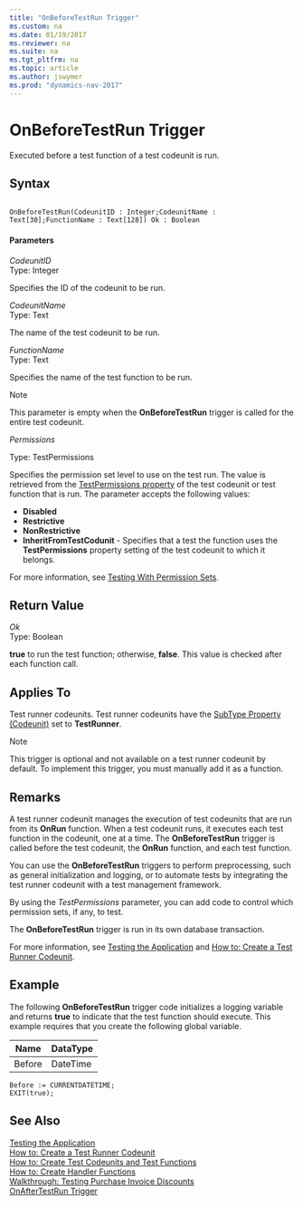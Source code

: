 ```yaml
---
title: "OnBeforeTestRun Trigger"
ms.custom: na
ms.date: 01/19/2017
ms.reviewer: na
ms.suite: na
ms.tgt_pltfrm: na
ms.topic: article
ms.author: jswymer
ms.prod: "dynamics-nav-2017"
---
```

# OnBeforeTestRun Trigger
Executed before a test function of a test codeunit is run.  

## Syntax  

```  

OnBeforeTestRun(CodeunitID : Integer;CodeunitName : Text[30];FunctionName : Text[128]) Ok : Boolean  
```  

#### Parameters  
 *CodeunitID*  
 Type: Integer  

 Specifies the ID of the codeunit to be run.  

 *CodeunitName*  
 Type: Text  

 The name of the test codeunit to be run.  

 *FunctionName*  
 Type: Text  

 Specifies the name of the test function to be run.  

> [!NOTE]  
>  This parameter is empty when the **OnBeforeTestRun** trigger is called for the entire test codeunit.  

*Permissions*

Type: TestPermissions

Specifies the permission set level to use on the test run. The value is retrieved from the [TestPermissions property](testing-permissionsets.md) of the test codeunit or test function that is run. The parameter accepts the following values:

*   **Disabled**
*   **Restrictive**
*   **NonRestrictive**
*   **InheritFromTestCodunit** - Specifies that a test the function uses the **TestPermissions** property setting of the test codeunit to which it belongs.

For more information, see [Testing With Permission Sets](testing-permissionsets.md). 

## Return Value  
 *Ok*  
 Type: Boolean  

 **true** to run the test function; otherwise, **false**. This value is checked after each function call.  

## Applies To  
 Test runner codeunits. Test runner codeunits have the [SubType Property \(Codeunit\)](SubType-Property--Codeunit-.md) set to **TestRunner**.  

> [!NOTE]  
>  This trigger is optional and not available on a test runner codeunit by default. To implement this trigger, you must manually add it as a function.  

## Remarks  
 A test runner codeunit manages the execution of test codeunits that are run from its **OnRun** function. When a test codeunit runs, it executes each test function in the codeunit, one at a time. The **OnBeforeTestRun** trigger is called before the test codeunit, the **OnRun** function, and each test function.  

  You can use the **OnBeforeTestRun** triggers to perform preprocessing, such as general initialization and logging, or to automate tests by integrating the test runner codeunit with a test management framework.  
  
  By using the *TestPermissions* parameter, you can add code to control which permission sets, if any, to test.
  
  The **OnBeforeTestRun** trigger is run in its own database transaction.  

 For more information, see [Testing the Application](Testing-the-Application.md) and [How to: Create a Test Runner Codeunit](How-to--Create-a-Test-Runner-Codeunit.md).  

## Example  
 The following **OnBeforeTestRun** trigger code initializes a logging variable and returns **true** to indicate that the test function should execute. This example requires that you create the following global variable.  

|Name|DataType|  
|----------|--------------|  
|Before|DateTime|  

```  
Before := CURRENTDATETIME;  
EXIT(true);  
```  

## See Also  
 [Testing the Application](Testing-the-Application.md)  
 [How to: Create a Test Runner Codeunit](How-to--Create-a-Test-Runner-Codeunit.md)   
 [How to: Create Test Codeunits and Test Functions](How-to--Create-Test-Codeunits-and-Test-Functions.md)   
 [How to: Create Handler Functions](How-to--Create-Handler-Functions.md)   
 [Walkthrough: Testing Purchase Invoice Discounts](Walkthrough--Testing-Purchase-Invoice-Discounts.md)   
 [OnAfterTestRun Trigger](OnAfterTestRun-Trigger.md)
